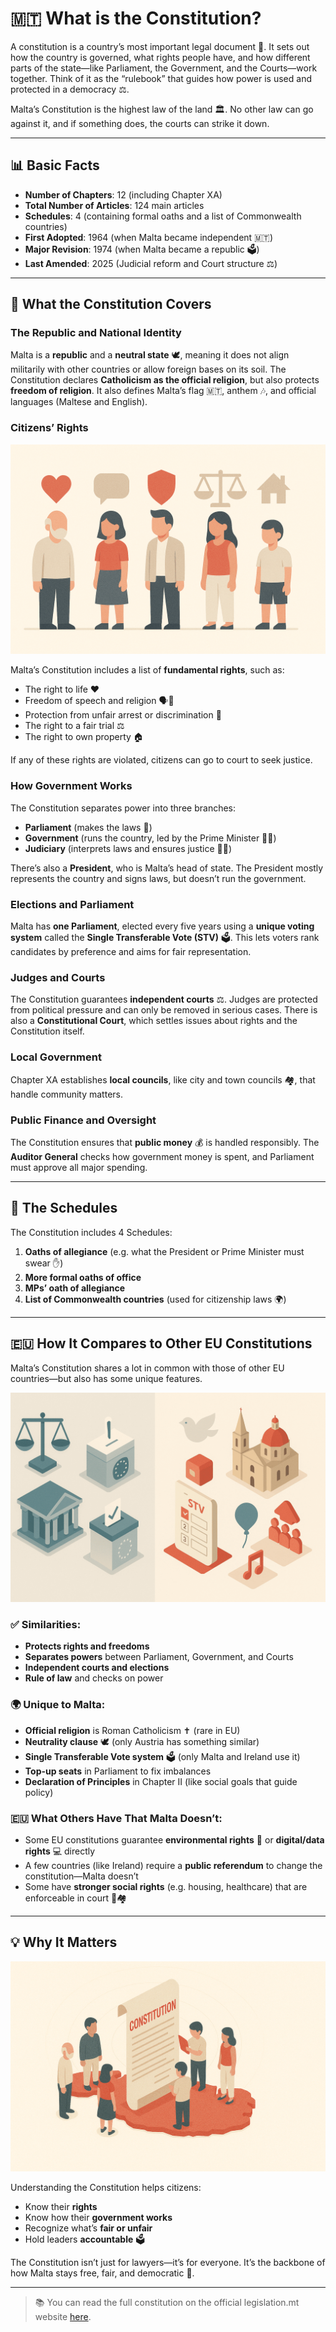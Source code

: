 # 🇲🇹 What is the Constitution?

A constitution is a country’s most important legal document 📜. It sets out how the country is governed, what rights people have, and how different parts of the state—like Parliament, the Government, and the Courts—work together. Think of it as the “rulebook” that guides how power is used and protected in a democracy ⚖️.

Malta’s Constitution is the highest law of the land 🏛️. No other law can go against it, and if something does, the courts can strike it down.

---

## 📊 Basic Facts

- **Number of Chapters**: 12 (including Chapter XA)
- **Total Number of Articles**: 124 main articles
- **Schedules**: 4 (containing formal oaths and a list of Commonwealth countries)
- **First Adopted**: 1964 (when Malta became independent 🇲🇹)
- **Major Revision**: 1974 (when Malta became a republic 🗳️)
- **Last Amended**: 2025 (Judicial reform and Court structure ⚖️)

---

## 📘 What the Constitution Covers

### **The Republic and National Identity**

Malta is a **republic** and a **neutral state** 🕊️, meaning it does not align militarily with other countries or allow foreign bases on its soil. The Constitution declares **Catholicism as the official religion**, but also protects **freedom of religion**. It also defines Malta’s flag 🇲🇹, anthem 🎶, and official languages (Maltese and English).

### **Citizens’ Rights**

![Citizens’ Rights Illustration](../../images/citizen-rights.png)

Malta’s Constitution includes a list of **fundamental rights**, such as:

- The right to life ❤️
- Freedom of speech and religion 🗣️🙏
- Protection from unfair arrest or discrimination 🚫
- The right to a fair trial ⚖️
- The right to own property 🏠

If any of these rights are violated, citizens can go to court to seek justice.

### **How Government Works**

The Constitution separates power into three branches:

- **Parliament** (makes the laws 📜)
- **Government** (runs the country, led by the Prime Minister 👨‍💼)
- **Judiciary** (interprets laws and ensures justice 👩‍⚖️)

There’s also a **President**, who is Malta’s head of state. The President mostly represents the country and signs laws, but doesn’t run the government.

### **Elections and Parliament**

Malta has **one Parliament**, elected every five years using a **unique voting system** called the **Single Transferable Vote (STV)** 🗳️. This lets voters rank candidates by preference and aims for fair representation.

### **Judges and Courts**

The Constitution guarantees **independent courts** ⚖️. Judges are protected from political pressure and can only be removed in serious cases. There is also a **Constitutional Court**, which settles issues about rights and the Constitution itself.

### **Local Government**

Chapter XA establishes **local councils**, like city and town councils 🏘️, that handle community matters.

### **Public Finance and Oversight**

The Constitution ensures that **public money** 💰 is handled responsibly. The **Auditor General** checks how government money is spent, and Parliament must approve all major spending.

---

## 📄 The Schedules

The Constitution includes 4 Schedules:

1. **Oaths of allegiance** (e.g. what the President or Prime Minister must swear ✋)
2. **More formal oaths of office**
3. **MPs’ oath of allegiance**
4. **List of Commonwealth countries** (used for citizenship laws 🌍)

---

## 🇪🇺 How It Compares to Other EU Constitutions

Malta’s Constitution shares a lot in common with those of other EU countries—but also has some unique features.

![Constitution Differences Illustration](../../images/constitution-differences.png)

### ✅ Similarities:

- **Protects rights and freedoms**
- **Separates powers** between Parliament, Government, and Courts
- **Independent courts and elections**
- **Rule of law** and checks on power

### 🌍 Unique to Malta:

- **Official religion** is Roman Catholicism ✝️ (rare in EU)
- **Neutrality clause** 🕊️ (only Austria has something similar)
- **Single Transferable Vote system** 🗳️ (only Malta and Ireland use it)
- **Top-up seats** in Parliament to fix imbalances
- **Declaration of Principles** in Chapter II (like social goals that guide policy)

### 🇪🇺 What Others Have That Malta Doesn’t:

- Some EU constitutions guarantee **environmental rights** 🌱 or **digital/data rights** 💻 directly
- A few countries (like Ireland) require a **public referendum** to change the constitution—Malta doesn’t
- Some have **stronger social rights** (e.g. housing, healthcare) that are enforceable in court 🏥🏘️

---

## 💡 Why It Matters

![Malta Island Constitution Illustration](../../images/malta-island-constitution.png)

Understanding the Constitution helps citizens:

- Know their **rights**
- Know how their **government works**
- Recognize what’s **fair or unfair**
- Hold leaders **accountable** 🗳️

The Constitution isn’t just for lawyers—it’s for everyone. It’s the backbone of how Malta stays free, fair, and democratic 💪.

---

> 📚 You can read the full constitution on the official legislation.mt website [here](https://legislation.mt/eli/const/eng).
